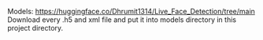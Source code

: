 Models: https://huggingface.co/Dhrumit1314/Live_Face_Detection/tree/main
Download every .h5 and xml file and put it into models directory in this project directory.